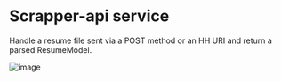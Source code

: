 # Scrapper-api service 
 
Handle a resume file sent via a POST method or an HH URI and return a parsed ResumeModel.

![image](https://github.com/kod-mira-sevastopol/scraper/assets/159879758/c85afa19-c689-4058-b411-de710834a701)

